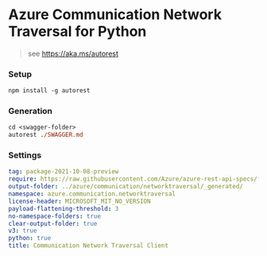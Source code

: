 
# Azure Communication Network Traversal for Python

> see https://aka.ms/autorest

### Setup
```ps
npm install -g autorest
```

### Generation
```ps
cd <swagger-folder>
autorest ./SWAGGER.md
```

### Settings
``` yaml
tag: package-2021-10-08-preview
require: https://raw.githubusercontent.com/Azure/azure-rest-api-specs/f2e08ab373eb0e96b54920e89f9fc96d683355ca/specification/communication/data-plane/NetworkTraversal/readme.md
output-folder: ../azure/communication/networktraversal/_generated/
namespace: azure.communication.networktraversal
license-header: MICROSOFT_MIT_NO_VERSION
payload-flattening-threshold: 3
no-namespace-folders: true
clear-output-folder: true
v3: true
python: true
title: Communication Network Traversal Client
```